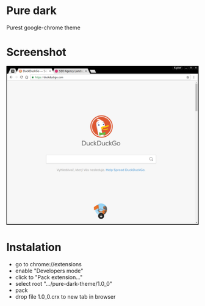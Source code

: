Pure dark
=========

Purest google-chrome theme

# Screenshot

![pure dark](screenshot.png "pure dark")

# Instalation

* go to chrome://extensions
* enable "Developers mode"
* click to "Pack extension..."
* select root ".../pure-dark-theme/1.0_0"
* pack
* drop file 1.0_0.crx to new tab in browser
